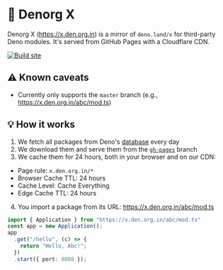 # 🧺 Denorg X

Denorg X (https://x.den.org.in) is a mirror of `deno.land/x` for third-party Deno modules. It's served from GitHub Pages with a Cloudflare CDN.

[![Build site](https://github.com/denorg/x/workflows/Build%20site/badge.svg)](https://github.com/denorg/x/actions?query=workflow%3A%22Build+site%22)

## ⚠️ Known caveats

- Currently only supports the `master` branch (e.g., https://x.den.org.in/abc/mod.ts)

## 💡 How it works

1. We fetch all packages from Deno's [database](https://github.com/denoland/deno_website2/blob/master/database.json) every day
2. We download them and serve them from the [`gh-pages`](https://github.com/denorg/x/tree/gh-pages) branch
3. We cache them for 24 hours, both in your browser and on our CDN:
 - Page rule: `x.den.org.in/*`
 - Browser Cache TTL: 24 hours
 - Cache Level: Cache Everything
 - Edge Cache TTL: 24 hours
4. You import a package from its URL: https://x.den.org.in/abc/mod.ts

```ts
import { Application } from "https://x.den.org.in/abc/mod.ts"
const app = new Application();
app
  .get("/hello", (c) => {
    return "Hello, Abc!";
  })
  .start({ port: 8080 });
```

